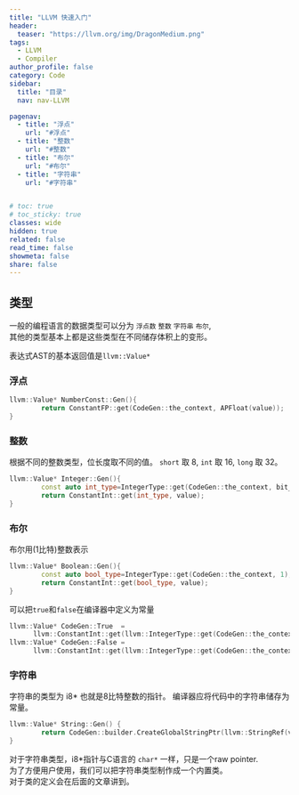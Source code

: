 ```yaml
---
title: "LLVM 快速入门"
header:
  teaser: "https://llvm.org/img/DragonMedium.png"
tags:
  - LLVM
  - Compiler
author_profile: false
category: Code
sidebar:
  title: "目录"
  nav: nav-LLVM

pagenav:
  - title: "浮点"
    url: "#浮点"
  - title: "整数"
    url: "#整数"
  - title: "布尔"
    url: "#布尔"
  - title: "字符串"
    url: "#字符串"


# toc: true
# toc_sticky: true
classes: wide
hidden: true
related: false
read_time: false
showmeta: false
share: false
---
```



## 类型
一般的编程语言的数据类型可以分为 `浮点数` `整数` `字符串` `布尔`,\
其他的类型基本上都是这些类型在不同储存体积上的变形。 

表达式AST的基本返回值是`llvm::Value*`
### 浮点

``` cpp
llvm::Value* NumberConst::Gen(){
		return ConstantFP::get(CodeGen::the_context, APFloat(value));
}
```

### 整数
根据不同的整数类型，位长度取不同的值。
`short` 取 8,
`int` 取 16,
`long` 取 32。
```cpp
llvm::Value* Integer::Gen(){
		const auto int_type=IntegerType::get(CodeGen::the_context, bit_length);
		return ConstantInt::get(int_type, value);
}
```
### 布尔
布尔用(1比特)整数表示
``` cpp
llvm::Value* Boolean::Gen(){
		const auto bool_type=IntegerType::get(CodeGen::the_context, 1);
		return ConstantInt::get(bool_type, value);
}
```
可以把`true`和`false`在编译器中定义为常量
``` cpp
llvm::Value* CodeGen::True  = 
      llvm::ConstantInt::get(llvm::IntegerType::get(CodeGen::the_context, 1), 1);
llvm::Value* CodeGen::False = 
      llvm::ConstantInt::get(llvm::IntegerType::get(CodeGen::the_context, 1), 0);
```

### 字符串
字符串的类型为 i8* 也就是8比特整数的指针。
编译器应将代码中的字符串储存为常量。
``` cpp
llvm::Value* String::Gen() {
        return CodeGen::builder.CreateGlobalStringPtr(llvm::StringRef(value));
}
```
对于字符串类型，i8*指针与C语言的 `char*` 一样，只是一个raw pointer.\
为了方便用户使用，我们可以把字符串类型制作成一个内置类。\
对于类的定义会在后面的文章讲到。